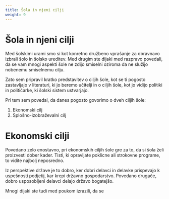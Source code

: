 ```yaml
---
title: Šola in njeni cilji
weight: 9
---
```


# Šola in njeni cilji

Med šolskimi urami smo si kot konretno družbeno vprašanje za obravnavo izbrali šolo in šolsko ureditev. Med drugim ste dijaki med razpravo povedali, da se vam mnogi aspekti šole ne zdijo smiselni oziroma da ne služijo nobenemu smiselnemu cilju.

Zato sem pripravil kratko predstavitev o ciljih šole, kot se ti pogosto zastavljajo v literaturi, ki jo beremo učitelji in o ciljih šole, kot jo vidijo politiki in političarke, ki šolski sistem ustvarjajo.

Pri tem sem povedal, da danes pogosto govorimo o dveh ciljih šole:

1. Ekonomski cilj
2. Splošno-izobraževalni cilj

# Ekonomski cilji

Povedano zelo enostavno, pri ekonomskih ciljih šole gre za to, da si šola želi proizvesti dober kader. Tisti, ki opravljate poklicne ali strokovne programe, to vidite najbolj neposredno. 

Iz perspektive države je to dobro, ker dobri delavci in delavke prispevajo k uspešnosti podjetij, kar krepi državno gospodarstvo. Povedano drugače, dobro usposobljeni delavci delajo državo bogatejšo.

Mnogi dijaki ste tudi med poukom izrazili, da se 
